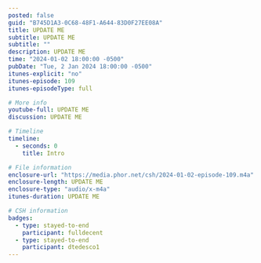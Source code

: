 ```yaml
---
posted: false
guid: "B745D1A3-0C68-48F1-A644-83D0F27EE08A"
title: UPDATE ME
subtitle: UPDATE ME
subtitle: ""
description: UPDATE ME 
time: "2024-01-02 18:00:00 -0500"
pubDate: "Tue, 2 Jan 2024 18:00:00 -0500"
itunes-explicit: "no"
itunes-episode: 109
itunes-episodeType: full

# More info
youtube-full: UPDATE ME
discussion: UPDATE ME

# Timeline
timeline:
  - seconds: 0
    title: Intro

# File information
enclosure-url: "https://media.phor.net/csh/2024-01-02-episode-109.m4a"
enclosure-length: UPDATE ME
enclosure-type: "audio/x-m4a"
itunes-duration: UPDATE ME

# CSH information
badges:
  - type: stayed-to-end
    participant: fulldecent
  - type: stayed-to-end
    participant: dtedesco1
---
```

